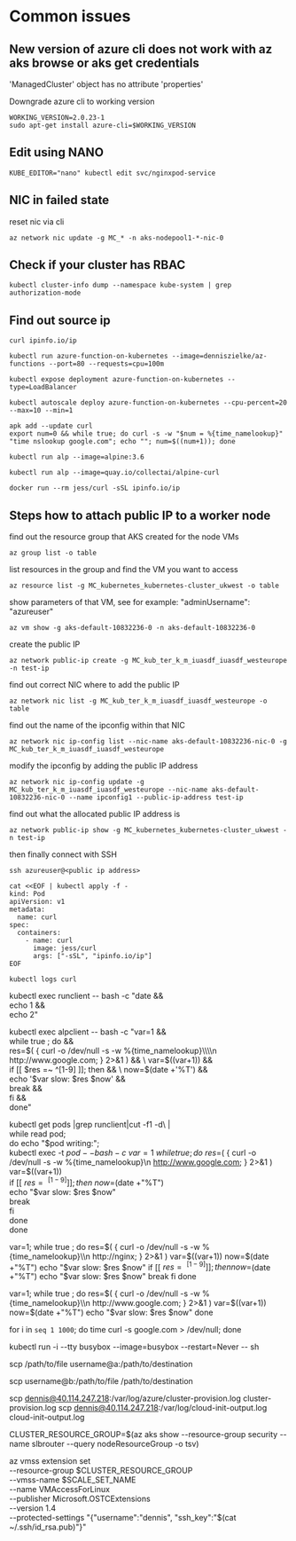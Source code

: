 # Common issues

## New version of azure cli does not work with az aks browse or aks get credentials

'ManagedCluster' object has no attribute 'properties'

Downgrade azure cli to working version

```
WORKING_VERSION=2.0.23-1
sudo apt-get install azure-cli=$WORKING_VERSION
```

## Edit using NANO
```
KUBE_EDITOR="nano" kubectl edit svc/nginxpod-service
```

## NIC in failed state
reset nic via cli
```
az network nic update -g MC_* -n aks-nodepool1-*-nic-0
```

## Check if your cluster has RBAC
```
kubectl cluster-info dump --namespace kube-system | grep authorization-mode
```

## Find out source ip

```
curl ipinfo.io/ip

kubectl run azure-function-on-kubernetes --image=denniszielke/az-functions --port=80 --requests=cpu=100m

kubectl expose deployment azure-function-on-kubernetes --type=LoadBalancer

kubectl autoscale deploy azure-function-on-kubernetes --cpu-percent=20 --max=10 --min=1

apk add --update curl
export num=0 && while true; do curl -s -w "$num = %{time_namelookup}" "time nslookup google.com"; echo ""; num=$((num+1)); done

kubectl run alp --image=alpine:3.6

kubectl run alp --image=quay.io/collectai/alpine-curl

docker run --rm jess/curl -sSL ipinfo.io/ip
```

## Steps how to attach public IP to a worker node

find out the resource group that AKS created for the node VMs

    az group list -o table

list resources in the group and find the VM you want to access

    az resource list -g MC_kubernetes_kubernetes-cluster_ukwest -o table

show parameters of that VM, see for example: "adminUsername": "azureuser"

    az vm show -g aks-default-10832236-0 -n aks-default-10832236-0

create the public IP

    az network public-ip create -g MC_kub_ter_k_m_iuasdf_iuasdf_westeurope -n test-ip

find out correct NIC where to add the public IP

    az network nic list -g MC_kub_ter_k_m_iuasdf_iuasdf_westeurope -o table

find out the name of the ipconfig within that NIC

    az network nic ip-config list --nic-name aks-default-10832236-nic-0 -g MC_kub_ter_k_m_iuasdf_iuasdf_westeurope

modify the ipconfig by adding the public IP address

    az network nic ip-config update -g MC_kub_ter_k_m_iuasdf_iuasdf_westeurope --nic-name aks-default-10832236-nic-0 --name ipconfig1 --public-ip-address test-ip

find out what the allocated public IP address is

    az network public-ip show -g MC_kubernetes_kubernetes-cluster_ukwest -n test-ip

then finally connect with SSH

    ssh azureuser@<public ip address>

```
cat <<EOF | kubectl apply -f -
kind: Pod
apiVersion: v1
metadata:
  name: curl
spec:
  containers:
    - name: curl
      image: jess/curl
      args: ["-sSL", "ipinfo.io/ip"]
EOF

kubectl logs curl
```

kubectl exec runclient -- bash -c "date && \
      echo 1 && \
      echo 2"


kubectl exec alpclient -- bash -c "var=1 && \
    while true ; do && \
      res=$( { curl -o /dev/null -s -w %{time_namelookup}\\\\n  http://www.google.com; } 2>&1 ) && \
      var=$((var+1)) && \
      if [[ $res =~ ^[1-9] ]]; then && \
        now=$(date +'%T') && \
        echo '$var slow: $res $now' && \
        break && \
      fi && \
    done"

kubectl get pods |grep runclient|cut -f1 -d\  |\
while read pod; \
 do echo "$pod writing:";\
  kubectl exec -t $pod -- bash -c \
 var=1 \
while true ; do \
  res=$( { curl -o /dev/null -s -w %{time_namelookup}\\n  http://www.google.com; } 2>&1 ) \
  var=$((var+1)) \
  if [[ $res =~ ^[1-9] ]]; then \
    now=$(date +"%T") \
    echo "$var slow: $res $now" \
    break \
  fi \
done \
done

var=1;
while true ; do
  res=$( { curl -o /dev/null -s -w %{time_namelookup}\\n  http://nginx; } 2>&1 )
  var=$((var+1))
  now=$(date +"%T")
  echo "$var slow: $res $now"
  if [[ $res =~ ^[1-9] ]]; then
    now=$(date +"%T")
    echo "$var slow: $res $now"
    break
  fi
done

var=1;
while true ; do
  res=$( { curl -o /dev/null -s -w %{time_namelookup}\\n  http://www.google.com; } 2>&1 )
  var=$((var+1))
  now=$(date +"%T")
  echo "$var slow: $res $now"
done

for i in `seq 1 1000`; do time curl -s google.com > /dev/null; done

kubectl run -i --tty busybox --image=busybox --restart=Never -- sh   


scp /path/to/file username@a:/path/to/destination


scp username@b:/path/to/file /path/to/destination

scp dennis@40.114.247.218:/var/log/azure/cluster-provision.log cluster-provision.log
scp dennis@40.114.247.218:/var/log/cloud-init-output.log cloud-init-output.log


CLUSTER_RESOURCE_GROUP=$(az aks show --resource-group security --name slbrouter --query nodeResourceGroup -o tsv)

az vmss extension set  \
    --resource-group $CLUSTER_RESOURCE_GROUP \
    --vmss-name $SCALE_SET_NAME \
    --name VMAccessForLinux \
    --publisher Microsoft.OSTCExtensions \
    --version 1.4 \
    --protected-settings "{\"username\":\"dennis\", \"ssh_key\":\"$(cat ~/.ssh/id_rsa.pub)\"}"
